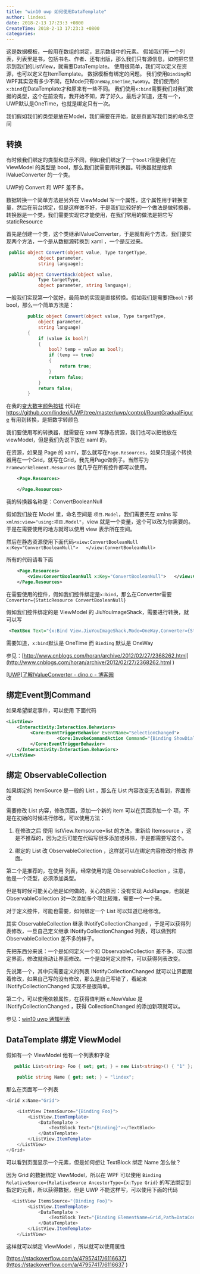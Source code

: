 ```yaml
---
title: "win10 uwp 如何使用DataTemplate"
author: lindexi
date: 2018-2-13 17:23:3 +0800
CreateTime: 2018-2-13 17:23:3 +0800
categories: 
---
```


这是数据模板，一般用在数组的绑定，显示数组中的元素。
假如我们有一个列表，列表里是书，包括书名、作者、还有出版，那么我们只有源信息，如何把它显示到我们的ListView，就需要DataTemplate。
使用很简单，我们可以定义在资源，也可以定义在ItemTemplate。
数据模板有绑定的问题。
我们使用`Binding`和WPF其实没有多少不同，在Mode只有`OneWay`,`OneTime`,`TwoWay`。我们使用的`x:bind`在DataTemplate才和原来有一些不同。
我们使用`x:bind`需要我们对我们数据的类型，这个在前没有，我开始不知，弄了好久，最后才知道，还有一个，UWP默认是OneTime，也就是绑定只有一次。

<!--more-->



<div id="toc"></div>

<!-- csdn -->

我们假如我们的类型是放在Model，我们需要在开始，就是页面写我们类的命名空间





## 转换

有时候我们绑定的类型和显示不同，例如我们绑定了一个`bool?`但是我们在 ViewModel 的类型是 bool，那么我们就需要用转换器。转换器就是继承 IValueConverter 的一个类。

UWP的 Convert 和 WPF 差不多。

数据转换一个简单方法是另外在 ViewModel 写一个属性，这个属性用于转换变量，然后在前台绑定，但是这样做不好，于是我们比较好的一个做法是做转换器，转换器是一个类，我们需要实现它才能使用，在我们常用的做法是把它写staticResource

首先是创建一个类，这个类继承IValueConverter，于是就有两个方法，我们要实现两个方法，一个是从数据源转换到 xaml ，一个是反过来。

```csharp
 public object Convert(object value, Type targetType,
            object parameter,
            string language);

 public object ConvertBack(object value, 
            Type targetType, 
            object parameter, string language);

```

一般我们实现第一个就好，最简单的实现是直接转换。假如我们是需要把`bool？`转bool，那么一个简单方法是：

```csharp
        public object Convert(object value, Type targetType,
            object parameter,
            string language)
        {
            if (value is bool?)
            {
                bool? temp = value as bool?;
                if (temp == true)
                {
                    return true;
                }
                return false;
            }
            return false;
        }

```

在我的[变大数字颜色按钮](https://github.com/lindexi/UWP/tree/master/uwp/control/RountGradualFigure) 代码在 https://github.com/lindexi/UWP/tree/master/uwp/control/RountGradualFigure 有用到转换，是把数字转颜色

我们要使用写的转换器，就需要在 xaml 写静态资源，我们也可以把他放在 viewModel，但是我们先说下放在 xaml 的。

在资源，如果是 Page 的 xaml，那么就写在`Page.Resources`，如果只是这个转换器用在一个Grid，就写在Grid，我先用Page做例子。当然写为 `FrameworkElement.Resources` 就几乎在所有控件都可以使用。

```xml
    <Page.Resources>

    </Page.Resources>

```

我的转换器名称是：ConvertBooleanNull

假如我们放在 Model 里，命名空间是 `项目.Model`，我们需要先在 xmlns 写`xmlns:view="using:项目.Model"`，view 就是一个变量，这个可以改为你需要的。于是在需要使用的地方就可以使用 view 表示所在空间。

然后在静态资源使用下面代码`<view:ConvertBooleanNull x:Key="ConvertBooleanNull">   </view:ConvertBooleanNull>`

所有的代码请看下面

```xml
    <Page.Resources>
        <view:ConvertBooleanNull x:Key="ConvertBooleanNull">   </view:ConvertBooleanNull>
    </Page.Resources>

```

在需要使用的控件，假如我们控件绑定是`x:bind`，那么在Converter需要`Converter={StaticResource ConvertBooleanNull}`

假如我们控件绑定的是 ViewModel 的 JiuYouImageShack，需要进行转换，就可以写

```xml
 <TextBox Text="{x:Bind View.JiuYouImageShack,Mode=OneWay,Converter={StaticResource ConvertBooleanNull}}"></TextBox>


```

需要知道，`x:bind`默认是 OneTime 而 `Binding` 默认是 OneWay 

参见：[http://www.cnblogs.com/horan/archive/2012/02/27/2368262.html](http://www.cnblogs.com/horan/archive/2012/02/27/2368262.html )

[[UWP]了解IValueConverter - dino.c - 博客园](http://www.cnblogs.com/dino623/p/IValueConverter.html )

## 绑定Event到Command

如果希望绑定事件，可以使用 下面代码

```xml
<ListView>
    <Interactivity:Interaction.Behaviors>
         <Core:EventTriggerBehavior EventName="SelectionChanged">
                   <Core:InvokeCommandAction Command="{Binding ShowDialog}" CommandParameter="{Binding ElementName=lv,Path=SelectedItem,Converter={StaticResource converter}}"/>
         </Core:EventTriggerBehavior>
    </Interactivity:Interaction.Behaviors>
</ListView>

```


## 绑定 ObservableCollection

如果绑定的 ItemSource 是一般的 List ，那么在 List 内容改变无法看到，界面修改

需要修改 List 内容，修改页面，添加一个新的 item 可以在页面添加一个 项，不是在初始的时候进行修改，可以使用方法：

1. 在修改之后 使用 listView.Itemsource=list 的方法，重新给 Itemsource ，这是不推荐的，因为之后可能在代码写很多添加或移除，于是都需要写这个。

1. 绑定的 List 改 ObservableCollection ，这样就可以在绑定内容修改时修改 界面。

第二个是推荐的，在使用 列表，经常使用的是 ObservableCollection ，注意，他是一个泛型，必须添加类型。

但是有时候可能关心他是如何做的，关心的原因：没有实现 AddRange，也就是 ObservableCollection 对一次添加多个项比较难，需要一个一个来。

对于定义控件，可能也需要，如何绑定一个 List 可以知道已经修改。

其实 ObservableCollection 继承 INotifyCollectionChanged ，于是可以获得列表修改，一旦自己定义继承 INotifyCollectionChanged 列表，可以做到和 ObservableCollection 差不多的样子。

先把东西分来说：一个是如何定义一个和 ObservableCollection 差不多，可以绑定界面，修改就自动让界面修改。一个是如何定义控件，可以获得列表改变。

先说第一个，其中只需要定义的列表 INotifyCollectionChanged 就可以让界面跟着修改，如果自己写的没有修改，那么是自己写错了，看起来 INotifyCollectionChanged 实现不是很简单。

第二个，可以使用依赖属性，在获得值判断 e.NewValue 是 INotifyCollectionChanged ，获得 CollectionChanged 的添加新项就可以。

参见：[win10 uwp 通知列表](http://lindexi.oschina.io/lindexi//post/win10-uwp-%E9%80%9A%E7%9F%A5%E5%88%97%E8%A1%A8/)

## DataTemplate 绑定 ViewModel

假如有一个 ViewModel 他有一个列表和字段

```csharp
   public List<string> Foo { set; get; } = new List<string>() { "1" };

    public string Name { get; set; } = "lindex";
```

那么在页面写一个列表

```csharp
<Grid x:Name="Grid">      

    <ListView ItemsSource="{Binding Foo}">
        <ListView.ItemTemplate>
            <DataTemplate >
                <TextBlock Text="{Binding}"></TextBlock>
            </DataTemplate>
        </ListView.ItemTemplate>
    </ListView>
</Grid>
```

可以看到页面显示一个元素，但是如何想让 TextBlock 绑定 Name 怎么做？

因为 Grid 的数据绑定 ViewModel，所以在 WPF 可以使用 `Binding RelativeSource={RelativeSource AncestorType={x:Type Grid}` 的写法绑定到指定的元素，所以获得数据，但是 UWP 不能这样写，可以使用下面的代码

```csharp
  <ListView ItemsSource="{Binding Foo}">
        <ListView.ItemTemplate>
            <DataTemplate >
                <TextBlock Text="{Binding ElementName=Grid,Path=DataContext.Name}"></TextBlock>
            </DataTemplate>
        </ListView.ItemTemplate>
    </ListView>
```

这样就可以绑定 ViewModel ，所以就可以使用属性

[https://stackoverflow.com/a/47957417/6116637](https://stackoverflow.com/a/47957417/6116637 )

